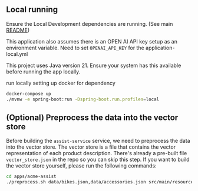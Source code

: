 ## Local running

Ensure the Local Development dependencies are running. (See main [README](../../README.md))

This application also assumes there is an OPEN AI API key setup as an environment variable. 
Need to set `OPENAI_API_KEY` for the application-local.yml

This project uses Java version 21. Ensure your system has this available before running the app locally.

run locally setting up docker for dependency
```bash
docker-compose up
./mvnw -e spring-boot:run -Dspring-boot.run.profiles=local
```

## (Optional) Preprocess the data into the vector store

Before building the `assist-service` service, we need to preprocess the data into the vector store. The vector store is a file that contains the vector representation of each product description. There's already a pre-built file `vector_store.json` in the repo so you can skip this step. If you want to build the vector store yourself, please run the following commands:
```bash
cd apps/acme-assist
./preprocess.sh data/bikes.json,data/accessories.json src/main/resources/vector_store.json
```
